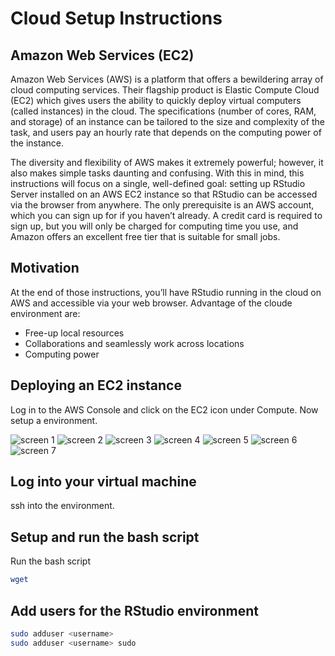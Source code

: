 # Cloud Setup Instructions
## Amazon Web Services (EC2)
Amazon Web Services (AWS) is a platform that offers a bewildering array of cloud computing services. Their flagship product is Elastic Compute Cloud (EC2) which gives users the ability to quickly deploy virtual computers (called instances) in the cloud. The specifications (number of cores, RAM, and storage) of an instance can be tailored to the size and complexity of the task, and users pay an hourly rate that depends on the computing power of the instance.

The diversity and flexibility of AWS makes it extremely powerful; however, it also makes simple tasks daunting and confusing. With this in mind, this instructions will focus on a single, well-defined goal: setting up RStudio Server installed on an AWS EC2 instance so that RStudio can be accessed via the browser from anywhere. The only prerequisite is an AWS account, which you can sign up for if you haven’t already. A credit card is required to sign up, but you will only be charged for computing time you use, and Amazon offers an excellent free tier that is suitable for small jobs.

## Motivation
At the end of those instructions, you’ll have RStudio running in the cloud on AWS and accessible via your web browser. Advantage of the cloude environment are:

- Free-up local resources
- Collaborations and seamlessly work across locations
- Computing power

## Deploying an EC2 instance
Log in to the AWS Console and click on the EC2 icon under Compute. Now setup a environment.

![screen 1](/img/step1.png "Screenshot 1")
![screen 2](/img/step2.png "Screenshot 2")
![screen 3](/img/step3.png "Screenshot 3")
![screen 4](/img/step4.png "Screenshot 4")
![screen 5](/img/step5.png "Screenshot 5")
![screen 6](/img/step6.png "Screenshot 6")
![screen 7](/img/step7.png "Screenshot 7")

## Log into your virtual machine
ssh into the environment.

## Setup and run the bash script
Run the bash script 
```bash
wget 
```

## Add users for the RStudio environment
```bash
sudo adduser <username>
sudo adduser <username> sudo
```
